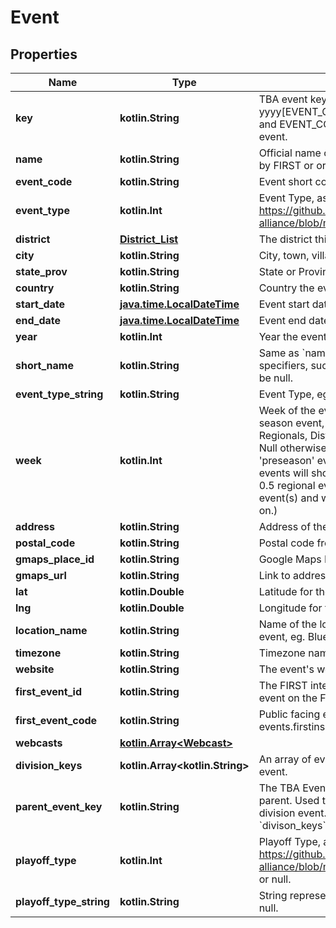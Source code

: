 
# Event

## Properties
Name | Type | Description | Notes
------------ | ------------- | ------------- | -------------
**key** | **kotlin.String** | TBA event key with the format yyyy[EVENT_CODE], where yyyy is the year, and EVENT_CODE is the event code of the event. | 
**name** | **kotlin.String** | Official name of event on record either provided by FIRST or organizers of offseason event. | 
**event_code** | **kotlin.String** | Event short code, as provided by FIRST. | 
**event_type** | **kotlin.Int** | Event Type, as defined here: https://github.com/the-blue-alliance/the-blue-alliance/blob/master/consts/event_type.py#L2 | 
**district** | [**District_List**](District_List.md) | The district this event is in, may be null. |  [optional]
**city** | **kotlin.String** | City, town, village, etc. the event is located in. |  [optional]
**state_prov** | **kotlin.String** | State or Province the event is located in. |  [optional]
**country** | **kotlin.String** | Country the event is located in. |  [optional]
**start_date** | [**java.time.LocalDateTime**](java.time.LocalDateTime.md) | Event start date in &#x60;yyyy-mm-dd&#x60; format. | 
**end_date** | [**java.time.LocalDateTime**](java.time.LocalDateTime.md) | Event end date in &#x60;yyyy-mm-dd&#x60; format. | 
**year** | **kotlin.Int** | Year the event data is for. | 
**short_name** | **kotlin.String** | Same as &#x60;name&#x60; but doesn&#39;t include event specifiers, such as &#39;Regional&#39; or &#39;District&#39;. May be null. |  [optional]
**event_type_string** | **kotlin.String** | Event Type, eg Regional, District, or Offseason. | 
**week** | **kotlin.Int** | Week of the event relative to the first official season event, zero-indexed. Only valid for Regionals, Districts, and District Championships. Null otherwise. (Eg. A season with a week 0 &#39;preseason&#39; event does not count, and week 1 events will show 0 here. Seasons with a week 0.5 regional event will show week 0 for those event(s) and week 1 for week 1 events and so on.) |  [optional]
**address** | **kotlin.String** | Address of the event&#39;s venue, if available. |  [optional]
**postal_code** | **kotlin.String** | Postal code from the event address. |  [optional]
**gmaps_place_id** | **kotlin.String** | Google Maps Place ID for the event address. |  [optional]
**gmaps_url** | **kotlin.String** | Link to address location on Google Maps. |  [optional]
**lat** | **kotlin.Double** | Latitude for the event address. |  [optional]
**lng** | **kotlin.Double** | Longitude for the event address. |  [optional]
**location_name** | **kotlin.String** | Name of the location at the address for the event, eg. Blue Alliance High School. |  [optional]
**timezone** | **kotlin.String** | Timezone name. |  [optional]
**website** | **kotlin.String** | The event&#39;s website, if any. |  [optional]
**first_event_id** | **kotlin.String** | The FIRST internal Event ID, used to link to the event on the FRC webpage. |  [optional]
**first_event_code** | **kotlin.String** | Public facing event code used by FIRST (on frc-events.firstinspires.org, for example) |  [optional]
**webcasts** | [**kotlin.Array&lt;Webcast&gt;**](Webcast.md) |  |  [optional]
**division_keys** | **kotlin.Array&lt;kotlin.String&gt;** | An array of event keys for the divisions at this event. |  [optional]
**parent_event_key** | **kotlin.String** | The TBA Event key that represents the event&#39;s parent. Used to link back to the event from a division event. It is also the inverse relation of &#x60;divison_keys&#x60;. |  [optional]
**playoff_type** | **kotlin.Int** | Playoff Type, as defined here: https://github.com/the-blue-alliance/the-blue-alliance/blob/master/consts/playoff_type.py#L4, or null. |  [optional]
**playoff_type_string** | **kotlin.String** | String representation of the &#x60;playoff_type&#x60;, or null. |  [optional]



